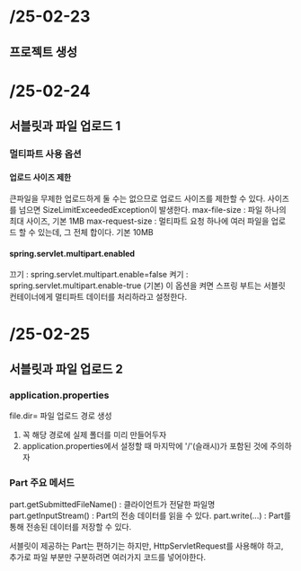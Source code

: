 # /25-02-23
## 프로젝트 생성

# /25-02-24
## 서블릿과 파일 업로드 1

### 멀티파트 사용 옵션
#### 업로드 사이즈 제한
큰파일을 무제한 업로드하게 둘 수는 없으므로 업로드 사이즈를 제한할 수 있다.
사이즈를 넘으면 SizeLimitExceededException이 발생한다.
max-file-size : 파일 하나의 최대 사이즈, 기본 1MB
max-request-size : 멀티파트 요청 하나에 여러 파일을 업로드 할 수 있는데, 그 전체 합이다. 기본 10MB

#### spring.servlet.multipart.enabled 
끄기 : spring.servlet.multipart.enable=false
켜기 : spring.servlet.multipart.enable-true (기본)
이 옵션을 켜면 스프링 부트는 서블릿 컨테이너에게 멀티파트 데이터를 처리하라고 설정한다.

# /25-02-25
## 서블릿과 파일 업로드 2

### application.properties
file.dir= 파일 업로드 경로 생성
1. 꼭 해당 경로에 실제 폴더를 미리 만들어두자
2. application.properties에서 설정할 때 마지막에 '/'(슬래시)가 포함된 것에 주의하자

### Part 주요 메서드
part.getSubmittedFileName() : 클라이언트가 전달한 파일명
part.getInputStream() : Part의 전송 데이터를 읽을 수 있다.
part.write(...) : Part를 통해 전송된 데이터를 저장할 수 있다.

서블릿이 제공하는 Part는 편하기는 하지만, HttpServletRequest를 사용해야 하고, 추가로 파일 부분만 구분하려면 여러가지 코드를 넣어야한다.


